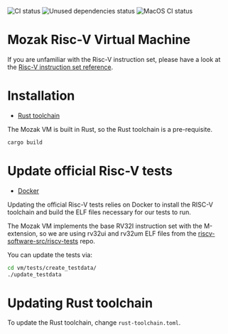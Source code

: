 ![CI status](https://github.com/0xmozak/mozak-vm/actions/workflows/ci.yml/badge.svg)
![Unused dependencies status](https://github.com/0xmozak/mozak-vm/actions/workflows/unused-deps.yml/badge.svg)
![MacOS CI status](https://github.com/0xmozak/mozak-vm/actions/workflows/macos-ci.yml/badge.svg)

# Mozak Risc-V Virtual Machine

If you are unfamiliar with the Risc-V instruction set, please have a look at the [Risc-V instruction set reference](https://github.com/jameslzhu/riscv-card/blob/master/riscv-card.pdf).

# Installation

- [Rust toolchain](https://www.rust-lang.org/tools/install)

The Mozak VM is built in Rust, so the Rust toolchain is a pre-requisite.

```bash
cargo build
```

# Update official Risc-V tests

- [Docker](https://www.docker.com/)

Updating the official Risc-V tests relies on Docker to install the RISC-V toolchain and build the ELF files necessary for our tests to run.

The Mozak VM implements the base RV32I instruction set with the M-extension,
so we are using rv32ui and rv32um ELF files from the [riscv-software-src/riscv-tests](https://github.com/riscv-software-src/riscv-tests) repo.

You can update the tests via:

```bash
cd vm/tests/create_testdata/
./update_testdata
```

# Updating Rust toolchain

To update the Rust toolchain, change `rust-toolchain.toml`.
